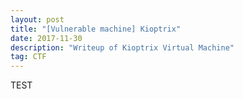 ```yaml
---
layout: post
title: "[Vulnerable machine] Kioptrix"
date: 2017-11-30 
description: "Writeup of Kioptrix Virtual Machine"
tag: CTF
---   
```


TEST
